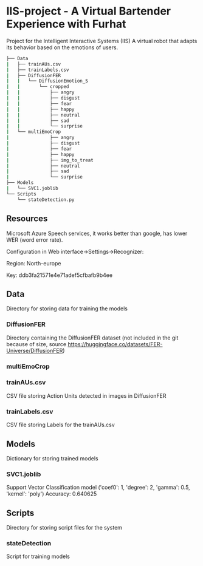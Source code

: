 # IIS-project - A Virtual Bartender Experience with Furhat
Project for the Intelligent Interactive Systems (IIS)
A virtual robot that adapts its behavior based on the emotions of users.

```bash
├── Data
|   ├── trainAUs.csv
|   ├── trainLabels.csv
|   ├── DiffusionFER
|   |   └── DiffusionEmotion_S
|   |       └── cropped
|   |           ├── angry
|   |           ├── disgust
|   |           ├── fear
|   |           ├── happy
|   |           ├── neutral
|   |           ├── sad
|   |           └── surprise
|   └── multiEmoCrop
|               ├── angry
|               ├── disgust
|               ├── fear
|               ├── happy
|               ├── img_to_treat
|               ├── neutral
|               ├── sad
|               └── surprise
├── Models
|   └── SVC1.joblib
└── Scripts
    └── stateDetection.py
```
## Resources
Microsoft Azure Speech services, it works better than google, has lower WER (word error rate).

Configuration in Web interface->Settings->Recognizer:

Region: North-europe

Key: ddb3fa21571e4e71adef5cfbafb9b4ee

## Data
Directory for storing data for training the models

### DiffusionFER
Directory containing the DiffusionFER dataset (not included in the git because of size, source https://huggingface.co/datasets/FER-Universe/DiffusionFER)

### multiEmoCrop

### trainAUs.csv
CSV file storing Action Units detected in images in DiffusionFER

### trainLabels.csv
CSV file storing Labels for the trainAUs.csv

## Models
Dictionary for storing trained models

### SVC1.joblib
Support Vector Classification model ('coef0': 1, 'degree': 2, 'gamma': 0.5, 'kernel': 'poly') Accuracy: 0.640625

## Scripts
Directory for storing script files for the system

### stateDetection
Script for training models
